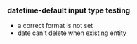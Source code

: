### datetime-default input type testing

* a correct format is not set
* date can't delete when existing entity
